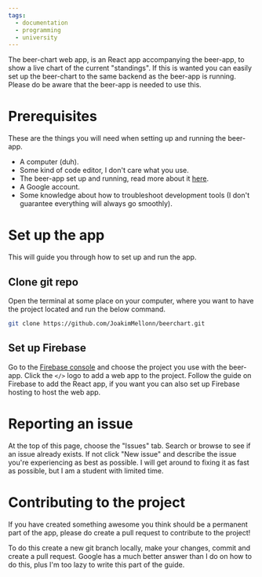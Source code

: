 ```yaml
---
tags:
  - documentation
  - programming
  - university
---
```

The beer-chart web app, is an React app accompanying the beer-app, to show a live chart of the current "standings". If this is wanted you can easily set up the beer-chart to the same backend as the beer-app is running. Please do be aware that the beer-app is needed to use this.

# Prerequisites
These are the things you will need when setting up and running the beer-app.

- A computer (duh).
- Some kind of code editor, I don't care what you use.
- The beer-app set up and running, read more about it [here](https://github.com/JoakimMellonn/beerapp).
- A Google account.
- Some knowledge about how to troubleshoot development tools (I don't guarantee everything will always go smoothly).

# Set up the app
This will guide you through how to set up and run the app.

## Clone git repo
Open the terminal at some place on your computer, where you want to have the project located and run the below command.

```zsh
git clone https://github.com/JoakimMellonn/beerchart.git
```

## Set up Firebase
Go to the [Firebase console](https://console.firebase.google.com/) and choose the project you use with the beer-app. Click the `</>` logo to add a web app to the project. Follow the guide on Firebase to add the React app, if you want you can also set up Firebase hosting to host the web app.

# Reporting an issue
At the top of this page, choose the "Issues" tab. Search or browse to see if an issue already exists. If not click "New issue" and describe the issue you're experiencing as best as possible. I will get around to fixing it as fast as possible, but I am a student with limited time.

# Contributing to the project
If you have created something awesome you think should be a permanent part of the app, please do create a pull request to contribute to the project!

To do this create a new git branch locally, make your changes, commit and create a pull request. Google has a much better answer than I do on how to do this, plus I'm too lazy to write this part of the guide.